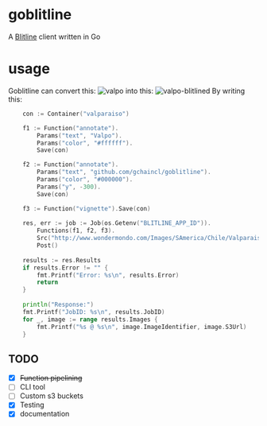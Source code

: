 # goblitline
A [Blitline](http://www.blitline.com/) client written in Go

# usage
Goblitline can convert this: ![valpo](http://www.wondermondo.com/Images/SAmerica/Chile/Valparaiso/Valparaiso.jpg)
into this: ![valpo-blitlined](http://s3.amazonaws.com/blitline/2015070716/5643/6i5bMoMpQtr8RU2ysHyAvbg.jpg)
By writing this:
```go
	con := Container("valparaiso")

	f1 := Function("annotate").
		Params("text", "Valpo").
		Params("color", "#ffffff").
		Save(con)

	f2 := Function("annotate").
		Params("text", "github.com/gchaincl/goblitline").
		Params("color", "#000000").
		Params("y", -300).
		Save(con)

	f3 := Function("vignette").Save(con)
	
	res, err := job := Job(os.Getenv("BLITLINE_APP_ID")).
		Functions(f1, f2, f3).
		Src("http://www.wondermondo.com/Images/SAmerica/Chile/Valparaiso/Valparaiso.jpg").
		Post()
	
	results := res.Results
	if results.Error != "" {
		fmt.Printf("Error: %s\n", results.Error)
		return
	}
	
	println("Response:")
	fmt.Printf("JobID: %s\n", results.JobID)
	for _, image := range results.Images {
		fmt.Printf("%s @ %s\n", image.ImageIdentifier, image.S3Url)
	}
```

## TODO
- [x] ~~Function pipelining~~
- [ ] CLI tool
- [ ] Custom s3 buckets
- [x] Testing
- [x] documentation
